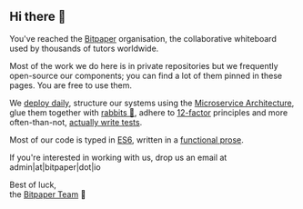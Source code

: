 ## Hi there 👋

You've reached the [Bitpaper][bitpaper] organisation, the collaborative whiteboard used by thousands of tutors worldwide.

Most of the work we do here is in private repositories but we frequently open-source our components; 
you can find a lot of them pinned in these pages. You are free to use them.

We [deploy daily][ci], structure our systems using the [Microservice Architecture][microservices], glue them together with [rabbits 🐰][mq], adhere to [12-factor][12-factors] principles and 
more often-than-not, [actually write tests][tdd].  

Most of our code is typed in [ES6][es6], written in a [functional prose][func-programming].

If you're interested in working with us, drop us an email at admin|at|bitpaper|dot|io

Best of luck,  
the [Bitpaper Team][bp-team] 🚀

[bitpaper]: https://bitpaper.io/
[ci]: https://en.wikipedia.org/wiki/Continuous_integration
[microservices]: https://en.wikipedia.org/wiki/Service-oriented_architecture
[mq]: https://www.rabbitmq.com/
[12-factors]: https://12factor.net/
[tdd]: https://en.wikipedia.org/wiki/Test-driven_development#Test-driven_development_cycle
[es6]: https://webreference.com/javascript/es6/
[func-programming]: https://en.wikipedia.org/wiki/Functional_programming
[bp-team]: https://www.linkedin.com/company/bitpaper/people/

